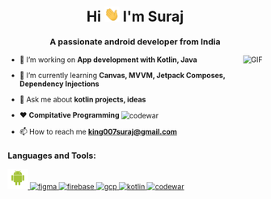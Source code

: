 <h1 align="center">Hi <img src="Hi.gif" width="30px"> I'm Suraj</h1>
<h3 align="center">A passionate android developer from India</h3>
<img align="right" height="240px" alt="GIF" src="https://i.pinimg.com/originals/e4/26/70/e426702edf874b181aced1e2fa5c6cde.gif" />

- 🔭 I’m working on **App development with Kotlin, Java**

- 🌱 I’m currently learning **Canvas, MVVM, Jetpack Composes, Dependency Injections**

- 💬 Ask me about **kotlin projects, ideas**

- :heart: **Compitative Programming** <img src="https://www.codewars.com/users/suraj_2/badges/large" alt="codewar" width="40" height="40" align="center"/>

- 📫 How to reach me **king007suraj@gmail.com**




<p align="left">
</p>

<h3 align="left">Languages and Tools:</h3>
<p align="left"> <a href="https://developer.android.com" target="_blank" rel="noreferrer"> <img src="https://raw.githubusercontent.com/devicons/devicon/master/icons/android/android-original-wordmark.svg" alt="android" width="40" height="40"/> </a> <a href="https://www.figma.com/" target="_blank" rel="noreferrer"> <img src="https://www.vectorlogo.zone/logos/figma/figma-icon.svg" alt="figma" width="40" height="40"/> </a> <a href="https://firebase.google.com/" target="_blank" rel="noreferrer"> <img src="https://www.vectorlogo.zone/logos/firebase/firebase-icon.svg" alt="firebase" width="40" height="40"/> </a> <a href="https://cloud.google.com" target="_blank" rel="noreferrer"> <img src="https://www.vectorlogo.zone/logos/google_cloud/google_cloud-icon.svg" alt="gcp" width="40" height="40"/> </a>  <a href="https://kotlinlang.org" target="_blank" rel="noreferrer">  <img src="https://www.vectorlogo.zone/logos/kotlinlang/kotlinlang-icon.svg" alt="kotlin" width="40" height="40"/> </a> <a href="https://www.codewars.com/users/suraj_2" target="_blank" rel="noreferrer"> <img src="https://www.codewars.com/packs/assets/logo.61192cf7.svg" alt="codewar" width="40" height="40"/> </a></p>
